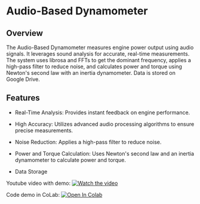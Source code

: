 # Audio-Based Dynamometer
## Overview
The Audio-Based Dynamometer measures engine power output using audio signals. It leverages sound analysis for accurate, real-time measurements. The system uses librosa and FFTs to get the dominant frequency, applies a high-pass filter to reduce noise, and calculates power and torque using Newton's second law with an inertia dynamometer. Data is stored on Google Drive.

## Features
- Real-Time Analysis: Provides instant feedback on engine performance.

- High Accuracy: Utilizes advanced audio processing algorithms to ensure precise measurements.

- Noise Reduction: Applies a high-pass filter to reduce noise.

- Power and Torque Calculation: Uses Newton's second law and an inertia dynamometer to calculate power and torque.

- Data Storage

Youtube video with demo: [![Watch the video](https://img.youtube.com/vi/A_HQ3gR5HxI/0.jpg)](https://www.youtube.com/watch?v=A_HQ3gR5HxI)

Code demo in CoLab: [![Open In Colab](https://colab.research.google.com/assets/colab-badge.svg)](https://colab.research.google.com/drive/1xXW-lpPY6unzWLIvj34yn0SoHZhPomZg?usp=sharing)
